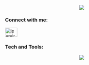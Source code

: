 <div align="center">
 <img src="https://github.com/ivanexDev/ivanexDev/assets/86924510/04e258fe-1144-465f-8da1-30f20d441178"/>
</div>

<h3 align="left">Connect with me:</h3>
<p align="left">
<a href="https://linkedin.com/in/ipereirameza" target="blank"><img align="center" src="https://raw.githubusercontent.com/rahuldkjain/github-profile-readme-generator/master/src/images/icons/Social/linked-in-alt.svg" alt="ipereirameza" height="30" width="40" /></a>
</p>

<h3 align="left">Tech and Tools:</h3>

<div align="center">
 <img src="https://skillicons.dev/icons?i=html,css,js,ts,react,astro,nodejs,nestjs,tailwind,ruby,rust,postman,git,"/>
</div>
